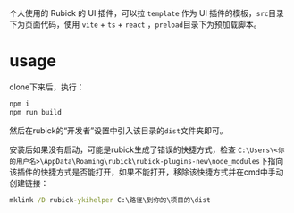 个人使用的 Rubick 的 UI 插件，可以拉 `template` 作为 UI 插件的模板，`src`目录下为页面代码，使用 `vite` + `ts` + `react` ，`preload`目录下为预加载脚本。

# usage

clone下来后，执行：

```bash
npm i
npm run build
```

然后在rubick的“开发者”设置中引入该目录的`dist`文件夹即可。

安装后如果没有启动，可能是rubick生成了错误的快捷方式，检查 `C:\Users\<你的用户名>\AppData\Roaming\rubick\rubick-plugins-new\node_modules`下指向该插件的快捷方式是否能打开，如果不能打开，移除该快捷方式并在cmd中手动创建链接：

```cmd
mklink /D rubick-ykihelper C:\路径\到你的\项目的\dist
```

